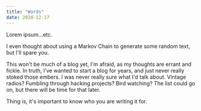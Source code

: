 ```yaml
---
title: "Words"
date: 2020-12-17
---
```

  
  Lorem ipsum...etc. 
  
  I even thought about using a Markov Chain to generate some random text, but I'll spare you. 
  
  This won't be much of a blog yet, I'm afraid, as my thoughts are errant and fickle. In truth, I've wanted to start a blog for years, and just never really stoked those embers. I was never really sure what I'd talk about. Vintage radios? Fumbling through hacking projects? Bird watching? The list could go on, but there will be time for that later. 
  
  Thing is, it's important to know who you are writing it for. 

